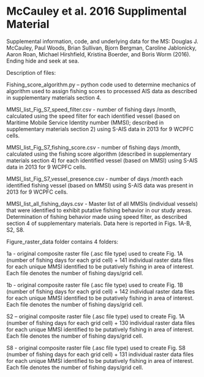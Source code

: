 # McCauley et al. 2016 Supplimental Material

Supplemental information, code, and underlying data for the MS: Douglas J. McCauley, Paul Woods, Brian Sullivan, Bjorn Bergman, Caroline Jablonicky, Aaron Roan, Michael Hirshfield, Kristina Boerder, and Boris Worm (2016). Ending hide and seek at sea.

Description of files:

Fishing_score_algorithm.py – python code used to determine mechanics of algorithm used to assign fishing scores to processed AIS data as described in supplementary materials section 4.

MMSI_list_Fig_S7_speed_filter.csv - number of fishing days /month, calculated using the speed filter for each identified vessel (based on Maritime Mobile Service Identity number (MMSI); described in supplementary materials section 2) using S-AIS data in 2013 for 9 WCPFC cells.

MMSI_list_Fig_S7_fishing_score.csv - number of fishing days /month, calculated using the fishing score algorithm (described in supplementary materials section 4) for each identified vessel (based on MMSI) using S-AIS data in 2013 for 9 WCPFC cells.

MMSI_list_Fig_S7_vessel_presence.csv - number of days /month each identified fishing vessel (based on MMSI) using S-AIS data was present in 2013 for 9 WCPFC cells.

MMSI_list_all_fishing_days.csv - Master list of all MMSIs (individual vessels) that were identified to exhibit putative fishing behavior in our study areas. Determination of fishing behavior made using speed filter, as described section 4 of supplementary materials. Data here is reported in Figs. 1A-B, S2, S8.

Figure_raster_data folder contains 4 folders:

1a - original composite raster file (.asc file type) used to create Fig. 1A (number of fishing days for each grid cell) + 141  individual raster data files for each unique MMSI identified to be putatively fishing in area of interest. Each file denotes the number of fishing days/grid cell.

1b - original composite raster file (.asc file type) used to create Fig. 1B (number of fishing days for each grid cell) + 142  individual raster data files for each unique MMSI identified to be putatively fishing in area of interest. Each file denotes the number of fishing days/grid cell.

S2 – original composite raster file (.asc file type) used to create Fig. 1A (number of fishing days for each grid cell) + 130  individual raster data files for each unique MMSI identified to be putatively fishing in area of interest. Each file denotes the number of fishing days/grid cell.

S8 - original composite raster file (.asc file type) used to create Fig. S8 (number of fishing days for each grid cell) + 131  individual raster data files for each unique MMSI identified to be putatively fishing in area of interest. Each file denotes the number of fishing days/grid cell.


